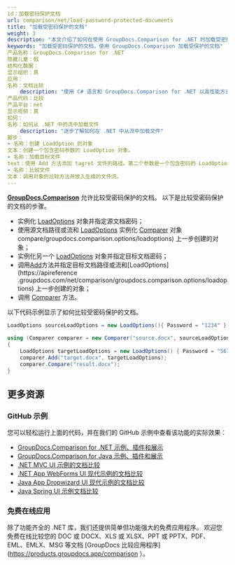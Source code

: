 ```yaml
---
id：加载密码保护文档
url: comparison/net/load-password-protected-documents
title: "加载受密码保护的文档"
weight: 3
description: "本文介绍了如何在使用 GroupDocs.Comparison for .NET 时加载受密码保护的 PDF、Word、Excel、PowerPoint 文档。"
keywords: "加载受密码保护的文档，使用 GroupDocs.Comparison 加载受保护的文档"
产品名称：GroupDocs.Comparison for .NET
隐藏儿童：假
结构化数据：
显示组织：真
应用：
名称：文档比较
    description: "使用 C# 语言和 GroupDocs.Comparison for .NET 以高性能方式本地比较文档"
产品代码：比较
产品平台：net
显示视频：真
如何：
名称：如何从 .NET 中的流中加载文件
    description: "逐步了解如何在 .NET 中从流中加载文件"
脚步：
- 名称：创建 LoadOption 的对象
文本：创建一个包含密码参数的 LoadOption 对象。
- 名称：加载目标文件
text：使用 Add 方法添加 tagret 文件的路径。第二个参数是一个包含密码的 LoadOption 对象。
- 名称：比较文件
文本：调用对象的比较方法并放入生成的文件流。
---
```

[**GroupDocs.Comparison**](https://products.groupdocs.com/comparison/net) 允许比较受密码保护的文档。
以下是比较受密码保护的文档的步骤。

* 实例化 [LoadOptions](https://apireference.groupdocs.com/net/comparison/groupdocs.comparison.options/loadoptions) 对象并指定源文档密码；
* 使用源文档路径或流和 [LoadOptions](https://apireference.groupdocs.com/net/) 实例化 [Comparer](https://apireference.groupdocs.com/net/comparison/groupdocs.comparison/comparer) 对象compare/groupdocs.comparison.options/loadoptions) 上一步创建的对象；
* 实例化另一个 [LoadOptions](https://apireference.groupdocs.com/net/comparison/groupdocs.comparison.options/loadoptions) 对象并指定目标文档密码；
* 调用[Add](https://apireference.groupdocs.com/net/comparison/groupdocs.comparison/comparer/methods/add/index)方法并指定目标文档路径或流和[LoadOptions](https://apireference .groupdocs.com/net/comparison/groupdocs.comparison.options/loadoptions) 上一步创建的对象；
* 调用 [Comparer](https://apireference.groupdocs.com/net/comparison/groupdocs.comparison/comparer) 方法。

以下代码示例显示了如何比较受密码保护的文档。

```csharp
LoadOptions sourceLoadOptions = new LoadOptions(){ Password = "1234" };
 
using (Comparer comparer = new Comparer("source.docx", sourceLoadOptions))
{
	LoadOptions targetLoadOptions =	new LoadOptions() { Password = "5678" };
    comparer.Add("target.docx", targetLoadOptions);
    comparer.Compare("result.docx");
}
```

## 更多资源
### GitHub 示例
您可以轻松运行上面的代码，并在我们的 GitHub 示例中查看该功能的实际效果：
* [GroupDocs.Comparison for .NET 示例、插件和展示](https://github.com/groupdocs-comparison/GroupDocs.Comparison-for-.NET)
* [GroupDocs.Comparison for Java 示例、插件和展示](https://github.com/groupdocs-comparison/GroupDocs.Comparison-for-Java)
* [.NET MVC UI 示例的文档比较](https://github.com/groupdocs-comparison/GroupDocs.Comparison-for-.NET-MVC)
* [.NET App WebForms UI 现代示例的文档比较](https://github.com/groupdocs-comparison/GroupDocs.Comparison-for-.NET-WebForms)
* [Java App Dropwizard UI 现代示例的文档比较](https://github.com/groupdocs-comparison/GroupDocs.Comparison-for-Java-Dropwizard)
* [Java Spring UI 示例文档比较](https://github.com/groupdocs-comparison/GroupDocs.Comparison-for-Java-Spring)
    

### 免费在线应用
除了功能齐全的 .NET 库，我们还提供简单但功能强大的免费应用程序。
欢迎您免费在线比较您的 DOC 或 DOCX、XLS 或 XLSX、PPT 或 PPTX、PDF、EML、EMLX、MSG 等文档 [GroupDocs 比较应用程序](https://products.groupdocs.app/comparison ）。

